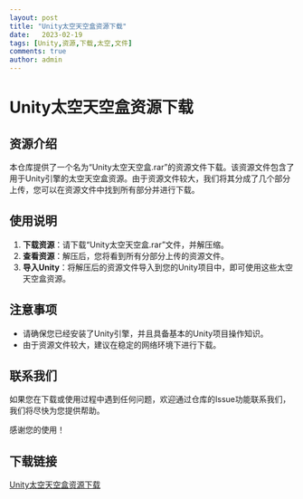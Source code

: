 ```yaml
---
layout: post
title: "Unity太空天空盒资源下载"
date:   2023-02-19
tags: [Unity,资源,下载,太空,文件]
comments: true
author: admin
---
```

# Unity太空天空盒资源下载

## 资源介绍

本仓库提供了一个名为“Unity太空天空盒.rar”的资源文件下载。该资源文件包含了用于Unity引擎的太空天空盒资源。由于资源文件较大，我们将其分成了几个部分上传，您可以在资源文件中找到所有部分并进行下载。

## 使用说明

1. **下载资源**：请下载“Unity太空天空盒.rar”文件，并解压缩。
2. **查看资源**：解压后，您将看到所有分部分上传的资源文件。
3. **导入Unity**：将解压后的资源文件导入到您的Unity项目中，即可使用这些太空天空盒资源。

## 注意事项

- 请确保您已经安装了Unity引擎，并且具备基本的Unity项目操作知识。
- 由于资源文件较大，建议在稳定的网络环境下进行下载。

## 联系我们

如果您在下载或使用过程中遇到任何问题，欢迎通过仓库的Issue功能联系我们，我们将尽快为您提供帮助。

感谢您的使用！

## 下载链接

[Unity太空天空盒资源下载](https://pan.quark.cn/s/aeaf216b5ef9)